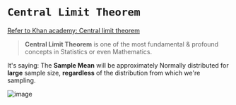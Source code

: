 # `Central Limit Theorem`

[Refer to Khan academy: Central limit theorem](https://www.khanacademy.org/math/statistics-probability/sampling-distributions-library/modal/v/central-limit-theorem)

> **Central Limit Theorem** is one of the most fundamental & profound concepts in Statistics or even Mathematics.

It's saying:
The **Sample Mean** will be approximately Normally distributed for **large** sample size, **regardless** of the distribution from which we're sampling.

![image](https://user-images.githubusercontent.com/14041622/44943926-f6e16600-ae00-11e8-807f-9019df618864.png)
